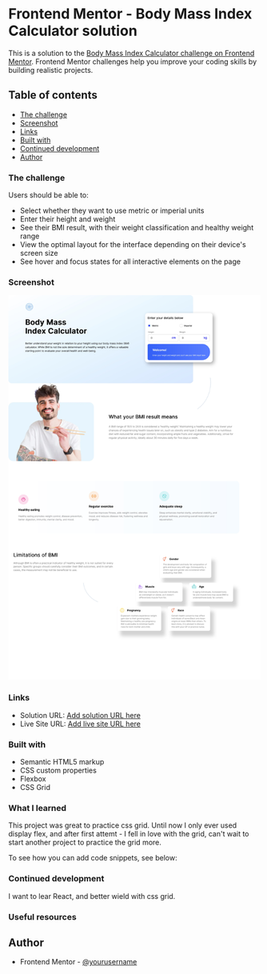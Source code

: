 # Frontend Mentor - Body Mass Index Calculator solution

This is a solution to the [Body Mass Index Calculator challenge on Frontend Mentor](https://www.frontendmentor.io/challenges/body-mass-index-calculator-brrBkfSz1T). Frontend Mentor challenges help you improve your coding skills by building realistic projects. 

## Table of contents

  - [The challenge](#the-challenge)
  - [Screenshot](#screenshot)
  - [Links](#links)
  - [Built with](#built-with)
  - [Continued development](#continued-development)
- [Author](#author)


### The challenge

Users should be able to:

- Select whether they want to use metric or imperial units
- Enter their height and weight
- See their BMI result, with their weight classification and healthy weight range
- View the optimal layout for the interface depending on their device's screen size
- See hover and focus states for all interactive elements on the page

### Screenshot

![](/assets/images/screenshot-bmi-calc.jpg)

### Links

- Solution URL: [Add solution URL here](https://github.com/zorandz/bmi-calculator)
- Live Site URL: [Add live site URL here](https://deft-paletas-85cf77.netlify.app)

### Built with

- Semantic HTML5 markup
- CSS custom properties
- Flexbox
- CSS Grid


### What I learned

This project was great to practice css grid. Until now I only ever used display flex, and after first attemt - I fell in love with the grid,
can't wait to start another project to practice the grid more.

To see how you can add code snippets, see below:

### Continued development

I want to lear React, and better wield with css grid.

### Useful resources

## Author

- Frontend Mentor - [@yourusername]()
